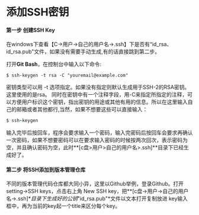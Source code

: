 # 添加SSH密钥

#### 第一步 创建SSH Key

在windows下查看【C->用户->自己的用户名->.ssh】下是否有“id_rsa、id_rsa.pub"文件，如果没有需要手动生成,有的话直接跳到第二步。

打开**Git Bash**，在控制台中输入以下命令:

`$ ssh-keygen -t rsa -C "youremail@example.com"`

密钥类型可以用 -t 选项指定。如果没有指定则默认生成用于SSH-2的RSA密钥。这里使用的是rsa。
 同时在密钥中有一个注释字段，用-C来指定所指定的注释，可以方便用户标识这个密钥，指出密钥的用途或其他有用的信息。所以在这里输入自己的邮箱或者其他都行,当然，如果不想要这些可以直接输入：

```ruby
$ ssh-keygen
```

输入完毕后按回车，程序会要求输入一个密码，输入完密码后按回车会要求再确认一次密码，如果不想要密码可以在要求输入密码的时候按两次回次，表示密码为空，并且确认密码为空，此时**[c盘>用户>自己的用户名>.ssh]**目录下已经生成好了。

#### 第二步 将SSH添加到版本管理仓库

不同的版本管理代码仓库都大同小异，这里以Github举例，登录Github。打开setting->SSH keys，点击右上角 New SSH key，把**[c盘->用户->自己的用户名->.ssh]**目录下生成好的公钥*"id_rsa.pub"*文件以文本打开复制放进 key输入框中，再为当前的key起一个title来区分每个key。